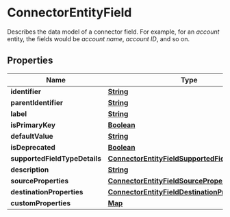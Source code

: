 

# ConnectorEntityField

 Describes the data model of a connector field. For example, for an <i>account</i> entity, the fields would be <i>account name</i>, <i>account ID</i>, and so on. 

## Properties

| Name | Type | Description | Notes |
|------------ | ------------- | ------------- | -------------|
|**identifier** | [**String**](String.md) |  |  |
|**parentIdentifier** | [**String**](String.md) |  |  [optional] |
|**label** | [**String**](String.md) |  |  [optional] |
|**isPrimaryKey** | [**Boolean**](Boolean.md) |  |  [optional] |
|**defaultValue** | [**String**](String.md) |  |  [optional] |
|**isDeprecated** | [**Boolean**](Boolean.md) |  |  [optional] |
|**supportedFieldTypeDetails** | [**ConnectorEntityFieldSupportedFieldTypeDetails**](ConnectorEntityFieldSupportedFieldTypeDetails.md) |  |  [optional] |
|**description** | [**String**](String.md) |  |  [optional] |
|**sourceProperties** | [**ConnectorEntityFieldSourceProperties**](ConnectorEntityFieldSourceProperties.md) |  |  [optional] |
|**destinationProperties** | [**ConnectorEntityFieldDestinationProperties**](ConnectorEntityFieldDestinationProperties.md) |  |  [optional] |
|**customProperties** | [**Map**](Map.md) |  |  [optional] |



